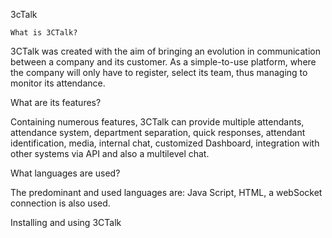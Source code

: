 3cTalk 

`What is 3CTalk?`

3CTalk was created with the aim of bringing an evolution in communication between a company and its customer. As a simple-to-use platform, where the company will only have to register, select its team, thus managing to monitor its attendance.

What are its features?

Containing numerous features, 3CTalk can provide multiple attendants, attendance system, department separation, quick responses, attendant identification, media, internal chat, customized Dashboard, integration with other systems via API and also a multilevel chat.

What languages ​​are used?

The predominant and used languages ​​are: Java Script, HTML, a webSocket connection is also used.

Installing and using 3CTalk

